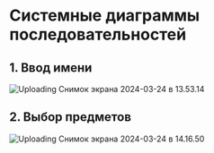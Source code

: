 # Системные диаграммы последовательностей

## __1. Ввод имени__

![Uploading Снимок экрана 2024-03-24 в 13.53.14](https://github.com/srapchegs/rtippo/assets/160636893/fcaf1385-3226-4201-8982-d8a17c8c5b10)

## __2. Выбор предметов__
![Uploading Снимок экрана 2024-03-24 в 14.16.50](https://github.com/srapchegs/rtippo/assets/160636893/af062cf7-ed18-4e84-8231-f678e1eb2a4f)


